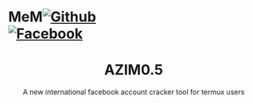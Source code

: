 # MeM[![Github](https://img.shields.io/badge/Github-AZIM--MAHMUD-green?style=flat-square&logo=github)](https://github.com/Azim-vau)<br> [![Facebook](https://img.shields.io/badge/Facebook-AZim-blue?style=flat-square&logo=facebook)](https://www.facebook.com/123548648342413)


<h1 align="center">AZIM0.5</h1>
<p align="center">
      A new international facebook account cracker tool for termux users
</p>
